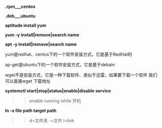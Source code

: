 **.rpm___centos**  

**.deb___ubuntu** 


**aptitude install yum**

**yum -y install|remove|search name**

**apt -y install|remove|search name**

yum是redhat、centos下的一个软件安装方式，它是基于RedHat的

ap-get是ubuntu下的一个软件安装方式，它是基于debain

wget不是安装方式，它是一种下载软件、类似于迅雷，如果要下载一个软件 我们可以直接wget 下载地址


**systemctl start|stop|status|enable|disable  service**

>> enable  running while 开机

**ln -s file path target path**

>>d=文件夹 -=文件 l=link